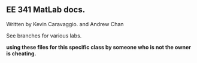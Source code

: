 ## EE 341 MatLab docs.

Written by Kevin Caravaggio. 
and Andrew Chan
 
See branches for various labs.
 
 __using these files for this specific class by someone who is not the owner is cheating.__